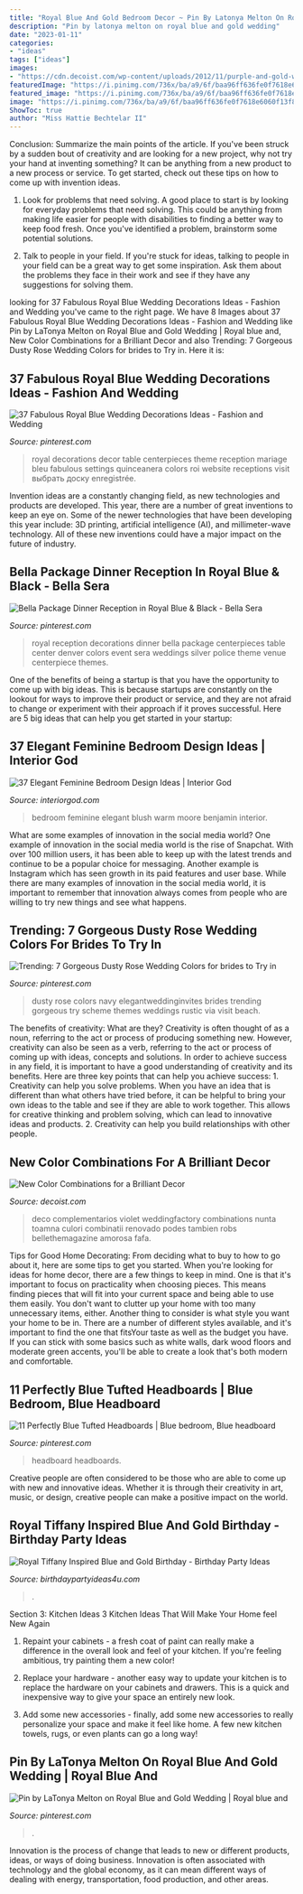 ```yaml
---
title: "Royal Blue And Gold Bedroom Decor ~ Pin By Latonya Melton On Royal Blue And Gold Wedding"
description: "Pin by latonya melton on royal blue and gold wedding"
date: "2023-01-11"
categories:
- "ideas"
tags: ["ideas"]
images:
- "https://cdn.decoist.com/wp-content/uploads/2012/11/purple-and-gold-wedding-decor.jpg"
featuredImage: "https://i.pinimg.com/736x/ba/a9/6f/baa96ff636fe0f7618e6060f13f857c8.jpg"
featured_image: "https://i.pinimg.com/736x/ba/a9/6f/baa96ff636fe0f7618e6060f13f857c8.jpg"
image: "https://i.pinimg.com/736x/ba/a9/6f/baa96ff636fe0f7618e6060f13f857c8.jpg"
ShowToc: true
author: "Miss Hattie Bechtelar II"
---
```



Conclusion: Summarize the main points of the article.
If you've been struck by a sudden bout of creativity and are looking for a new project, why not try your hand at inventing something? It can be anything from a new product to a new process or service. To get started, check out these tips on how to come up with invention ideas.
1. Look for problems that need solving. A good place to start is by looking for everyday problems that need solving. This could be anything from making life easier for people with disabilities to finding a better way to keep food fresh. Once you've identified a problem, brainstorm some potential solutions.

2. Talk to people in your field. If you're stuck for ideas, talking to people in your field can be a great way to get some inspiration. Ask them about the problems they face in their work and see if they have any suggestions for solving them.

	

		
looking for 37 Fabulous Royal Blue Wedding Decorations Ideas - Fashion and Wedding you've came to the right page. We have 8 Images about 37 Fabulous Royal Blue Wedding Decorations Ideas - Fashion and Wedding like Pin by LaTonya Melton on Royal Blue and Gold Wedding | Royal blue and, New Color Combinations for a Brilliant Decor and also Trending: 7 Gorgeous Dusty Rose Wedding Colors for brides to Try in. Here it is:
		
    
## 37 Fabulous Royal Blue Wedding Decorations Ideas - Fashion And Wedding

<img loading=lazy src="https://i.pinimg.com/736x/e5/cd/69/e5cd698dde65eb7e28f525d52e955378.jpg" onerror="this.onerror=null;this.src='https://tse1.mm.bing.net/th?id=OIP.QzjQlWDHjpLYJauTCTT5hgHaLG&amp;pid=15.1';" alt="37 Fabulous Royal Blue Wedding Decorations Ideas - Fashion and Wedding">

_Source: pinterest.com_

>royal decorations decor table centerpieces theme reception mariage bleu fabulous settings quinceanera colors roi website receptions visit выбрать доску enregistrée. 

	

Invention ideas are a constantly changing field, as new technologies and products are developed. This year, there are a number of great inventions to keep an eye on. Some of the newer technologies that have been developing this year include: 3D printing, artificial intelligence (AI), and millimeter-wave technology. All of these new inventions could have a major impact on the future of industry.

    
## Bella Package Dinner Reception In Royal Blue &amp; Black - Bella Sera

<img loading=lazy src="https://i.pinimg.com/736x/c2/6e/a5/c26ea509c3e4103f4a9b9fdb660577fa--royal-blue-wedding-decorations-royal-blue-weddings.jpg" onerror="this.onerror=null;this.src='https://tse3.mm.bing.net/th?id=OIP.lnzWx2uXdJI320pBfWZbhAAAAA&amp;pid=15.1';" alt="Bella Package Dinner Reception in Royal Blue &amp; Black - Bella Sera">

_Source: pinterest.com_

>royal reception decorations dinner bella package centerpieces table center denver colors event sera weddings silver police theme venue centerpiece themes. 

	

One of the benefits of being a startup is that you have the opportunity to come up with big ideas. This is because startups are constantly on the lookout for ways to improve their product or service, and they are not afraid to change or experiment with their approach if it proves successful. Here are 5 big ideas that can help you get started in your startup: 

    
## 37 Elegant Feminine Bedroom Design Ideas | Interior God

<img loading=lazy src="http://interiorgod.com/wp-content/uploads/2016/06/benjamin-moore-warm-blush.jpg" onerror="this.onerror=null;this.src='https://tse4.mm.bing.net/th?id=OIP.bJTFrq2Mbr-1naJHDCvSagHaJ4&amp;pid=15.1';" alt="37 Elegant Feminine Bedroom Design Ideas | Interior God">

_Source: interiorgod.com_

>bedroom feminine elegant blush warm moore benjamin interior. 

	

What are some examples of innovation in the social media world?
One example of innovation in the social media world is the rise of Snapchat. With over 100 million users, it has been able to keep up with the latest trends and continue to be a popular choice for messaging. Another example is Instagram which has seen growth in its paid features and user base. While there are many examples of innovation in the social media world, it is important to remember that innovation always comes from people who are willing to try new things and see what happens.

    
## Trending: 7 Gorgeous Dusty Rose Wedding Colors For Brides To Try In

<img loading=lazy src="https://i.pinimg.com/736x/ba/a9/6f/baa96ff636fe0f7618e6060f13f857c8.jpg" onerror="this.onerror=null;this.src='https://tse4.mm.bing.net/th?id=OIP.AJTvwlIOzNAKdMsrxmVrzwHaPn&amp;pid=15.1';" alt="Trending: 7 Gorgeous Dusty Rose Wedding Colors for brides to Try in">

_Source: pinterest.com_

>dusty rose colors navy elegantweddinginvites brides trending gorgeous try scheme themes weddings rustic via visit beach. 

	

The benefits of creativity: What are they?
Creativity is often thought of as a noun, referring to the act or process of producing something new. However, creativity can also be seen as a verb, referring to the act or process of coming up with ideas, concepts and solutions. In order to achieve success in any field, it is important to have a good understanding of creativity and its benefits. Here are three key points that can help you achieve success: 1. Creativity can help you solve problems. When you have an idea that is different than what others have tried before, it can be helpful to bring your own ideas to the table and see if they are able to work together. This allows for creative thinking and problem solving, which can lead to innovative ideas and products. 2. Creativity can help you build relationships with other people.

    
## New Color Combinations For A Brilliant Decor

<img loading=lazy src="https://cdn.decoist.com/wp-content/uploads/2012/11/purple-and-gold-wedding-decor.jpg" onerror="this.onerror=null;this.src='https://tse3.mm.bing.net/th?id=OIP.gMoyKk9I2eocavZVg9BTRgHaE8&amp;pid=15.1';" alt="New Color Combinations for a Brilliant Decor">

_Source: decoist.com_

>deco complementarios violet weddingfactory combinations nunta toamna culori combinatii renovado podes tambien robs bellethemagazine amorosa fafa. 

	

Tips for Good Home Decorating: From deciding what to buy to how to go about it, here are some tips to get you started.
When you're looking for ideas for home decor, there are a few things to keep in mind. One is that it's important to focus on practicality when choosing pieces. This means finding pieces that will fit into your current space and being able to use them easily. You don't want to clutter up your home with too many unnecessary items, either. Another thing to consider is what style you want your home to be in. There are a number of different styles available, and it's important to find the one that fitsYour taste as well as the budget you have. If you can stick with some basics such as white walls, dark wood floors and moderate green accents, you'll be able to create a look that's both modern and comfortable.

    
## 11 Perfectly Blue Tufted Headboards | Blue Bedroom, Blue Headboard

<img loading=lazy src="https://i.pinimg.com/736x/a1/76/69/a1766915c47dc839af02acb3d116dd39.jpg" onerror="this.onerror=null;this.src='https://tse2.mm.bing.net/th?id=OIP.l4-1Dz13cuKM0urg59AzrAHaJR&amp;pid=15.1';" alt="11 Perfectly Blue Tufted Headboards | Blue bedroom, Blue headboard">

_Source: pinterest.com_

>headboard headboards. 

	

Creative people are often considered to be those who are able to come up with new and innovative ideas. Whether it is through their creativity in art, music, or design, creative people can make a positive impact on the world.

    
## Royal Tiffany Inspired Blue And Gold Birthday - Birthday Party Ideas

<img loading=lazy src="https://www.birthdaypartyideas4u.com/wp-content/uploads/2017/07/Royal-Tiffany-Inspired-Blue-And-Gold-Birthday-Decor-600x899.jpg" onerror="this.onerror=null;this.src='https://tse4.mm.bing.net/th?id=OIP.kOK2vszGZwTAM1zMW6xNdgHaLG&amp;pid=15.1';" alt="Royal Tiffany Inspired Blue and Gold Birthday - Birthday Party Ideas">

_Source: birthdaypartyideas4u.com_

>. 

	

Section 3: Kitchen Ideas
3 Kitchen Ideas That Will Make Your Home feel New Again
1. Repaint your cabinets - a fresh coat of paint can really make a difference in the overall look and feel of your kitchen. If you're feeling ambitious, try painting them a new color!

2. Replace your hardware - another easy way to update your kitchen is to replace the hardware on your cabinets and drawers. This is a quick and inexpensive way to give your space an entirely new look.

3. Add some new accessories - finally, add some new accessories to really personalize your space and make it feel like home. A few new kitchen towels, rugs, or even plants can go a long way!

    
## Pin By LaTonya Melton On Royal Blue And Gold Wedding | Royal Blue And

<img loading=lazy src="https://i.pinimg.com/736x/0c/c1/c6/0cc1c66642ca434b46d5d886e60105f0.jpg" onerror="this.onerror=null;this.src='https://tse1.mm.bing.net/th?id=OIP.FdgG3BYIvh-cZhl9e2ZFOQHaJ4&amp;pid=15.1';" alt="Pin by LaTonya Melton on Royal Blue and Gold Wedding | Royal blue and">

_Source: pinterest.com_

>. 

	

Innovation is the process of change that leads to new or different products, ideas, or ways of doing business. Innovation is often associated with technology and the global economy, as it can mean different ways of dealing with energy, transportation, food production, and other areas.

